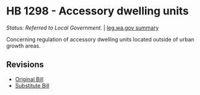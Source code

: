 # HB 1298 - Accessory dwelling units
*Status: Referred to Local Government.* | [leg.wa.gov summary](https://app.leg.wa.gov/billsummary?BillNumber=1298&Year=2021)

Concerning regulation of accessory dwelling units located outside of urban growth areas.

## Revisions
* [Original Bill](1/)
* [Substitute Bill](S/)